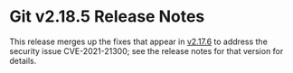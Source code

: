 Git v2.18.5 Release Notes
=========================

This release merges up the fixes that appear in [v2.17.6](2.17.6.md) to address
the security issue CVE-2021-21300; see the release notes for that
version for details.
